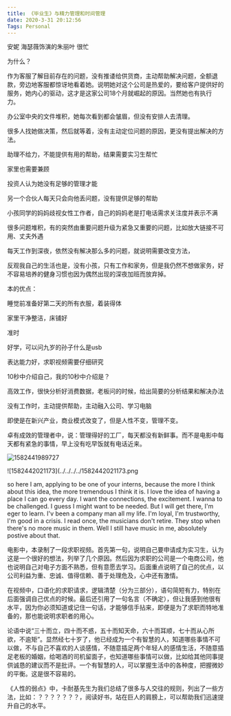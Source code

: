 ```yaml
---
title: 《毕业生》与精力管理和时间管理
date: 2020-3-31 20:12:56
Tags: Personal
---
```



安妮 海瑟薇饰演的朱丽叶 很忙

为什么？

作为客服了解目前存在的问题，没有推诿给供货商，主动帮助解决问题，全额退款，旁边地客服都惊讶地看着她。说明她对这个公司是热爱的，要给客户提供好的服务，她内心的驱动，这才是这家公司18个月就崛起的原因。当然她也有执行力。

办公室中央的文件堆积，她每次看到都会皱眉，但没有安排人去清理。

很多人找她做决策，然后就等着，没有主动定位问题的原因，更没有提出解决的方法。

助理不给力，不能提供有用的帮助，结果需要实习生帮忙

家里也需要兼顾

投资人认为她没有足够的管理才能

另一个合伙人每天只会向他丢问题，没有提供足够的帮助

小孩同学的妈妈歧视女性工作者，自己的妈妈老是打电话需求关注度并表示不满

很多问题堆积，有的突然由重要问题升级为紧急又重要的问题，比如放大链接不可用、丈夫外遇

每天工作到深夜，依然没有解决那么多的问题，就说明需要改变方法，

反观我自己的生活也是，没有小孩，只有工作和家务，但是我仍然不想做家务，好不容易培养的健身习惯也因为偶然出现的深夜加班而放弃掉。



本的优点：

睡觉前准备好第二天的所有衣服，着装得体

家里干净整洁，床铺好

准时

好学，可以问九岁的孙子什么是usb

表达能力好，求职视频需要仔细研究

10秒中介绍自己，我的10秒中介绍是？

高效工作，很快分析好消费数据，老板问的时候，给出简要的分析结果和解决办法

没有工作时，主动提供帮助，主动融入公司、学习电脑



即使是在新兴产业，商业模式改变了，但是人性不变，管理不变。

卓有成效的管理者中，说：管理得好的工厂，每天都没有新鲜事。而不是电影中每天都有紧急的事情，早上没有吃早饭就有电话近来。

![1582441989727](../../../../1582441989727.png)

![1582442021173](../../../../1582442021173.png



so here I am, applying to be one of your interns, because the more I think about this idea, the more tremendous I think it is. I love the idea of having a place I can go every day. I want the connections, the excitement. I wanna to be challenged. I guess I might want to be needed. But I will get there, I'm eger to learn.  I'v been a company man all my life. I'm loyal, I'm trustworthy, I'm good in a crisis. I read once, the musicians don't retire. They stop when there's no more music in them. Well I still have music in me, absolutely postive about that.

电影中，本录制了一段求职视频。首先第一句，说明自己要申请成为实习生，认为这是一个很好的想法，列举了几个原因。然后因为求职的公司是一个电商公司，他也说明自己对电子方面不熟悉，但有意愿去学习。后面重点说明了自己的优点，以公司利益为重、忠诚、值得信赖、善于处理危及，心中还有激情。

在视频中，口语化的求职请求，逻辑清楚（分为三部分），语句简短有力，特别在后面强调自己优点的时候。最后还引用了一句名言（不确定），但让我感到他很有水平，因为你必须知道或记住一句话，才能够信手拈来，即便是为了求职而特地准备的，那也能说明求职者的用心。



论语中说“三十而立，四十而不惑，五十而知天命，六十而耳顺，七十而从心所欲，不逾矩”。显然经七十岁了，他已经成为一个有智慧的人，知道哪些事情不可以做，不与自己不喜欢的人谈感情，不随意插足两个年轻人的感情生活，不随意插足老板的婚姻，给喝酒的司机留面子，也知道哪些事情可以做，比如给其他同事提供诚恳的建议而不是批评。一个有智慧的人，可以掌握生活中的各种度，把握微妙的平衡。这是很不容易的。

《人性的弱点》中，卡耐基先生为我们总结了很多与人交往的规则，列出了一些方法，比如：？？？？？？？，阅读好书，站在巨人的肩膀上，可以帮助我们迅速提升自己的水平。

